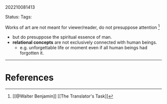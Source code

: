 202210081413

Status: 
Tags: 

Works of art are not meant for viewer/reader, do not presuppose attention [^1]
- but do presuppose the spiritual essence of man.
- **relational concepts** are not exclusively connected with human beings.
	- e.g. unforgettable life or moment even if all human beings had forgotten it.




---
# References

[^1]: [[@Walter Benjamin]] [[The Translator's Task]]